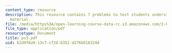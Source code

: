 ```yaml
---
content_type: resource
description: This resource contains 7 problems to test students understanding of course
  material.
file: /media/https%3A/open-learning-course-data-rc.s3.amazonaws.com/2-001-mechanics-materials-i-fall-2006/62d9f8a913c7cf388352d276b618324d_ps3.pdf
file_type: application/pdf
resourcetype: Document
title: ps3.pdf
uid: 62d9f8a9-13c7-cf38-8352-d276b618324d
---
```

